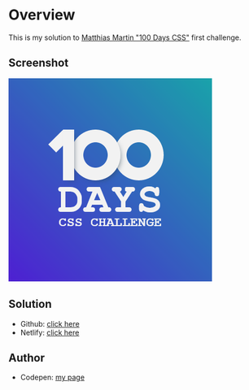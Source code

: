 # Overview

This is my solution to [Matthias Martin "100 Days CSS"](https://codepen.io/roydigerhund) first challenge.

## Screenshot

![screenshot](./screenshots/screenshot_.png)

## Solution

- Github: [click here]()
- Netlify: [click here]()

## Author

- Codepen: [my page](https://codepen.io/yulich)